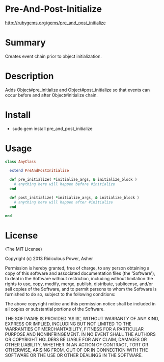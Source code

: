 # Pre-And-Post-Initialize #

http://rubygems.org/gems/pre_and_post_initialize

# Summary #

Creates event chain prior to object initialization.

# Description #

Adds Object#pre\_initialize and Object#post\_initialize so that events can occur before and after Object#initialize chain.

# Install #

* sudo gem install pre\_and\_post\_initialize

# Usage #

```ruby
class AnyClass
	
  extend PreAndPostInitialize

  def pre_initialize( *initialize_args, & initialize_block )
    # anything here will happen before #initialize
  end

  def post_initialize( *initialize_args, & initialize_block )
    # anything here will happen after #initialize
  end

end
```

# License #

  (The MIT License)

  Copyright (c) 2013 Ridiculous Power, Asher

  Permission is hereby granted, free of charge, to any person obtaining
  a copy of this software and associated documentation files (the
  'Software'), to deal in the Software without restriction, including
  without limitation the rights to use, copy, modify, merge, publish,
  distribute, sublicense, and/or sell copies of the Software, and to
  permit persons to whom the Software is furnished to do so, subject to
  the following conditions:

  The above copyright notice and this permission notice shall be
  included in all copies or substantial portions of the Software.

  THE SOFTWARE IS PROVIDED 'AS IS', WITHOUT WARRANTY OF ANY KIND,
  EXPRESS OR IMPLIED, INCLUDING BUT NOT LIMITED TO THE WARRANTIES OF
  MERCHANTABILITY, FITNESS FOR A PARTICULAR PURPOSE AND NONINFRINGEMENT.
  IN NO EVENT SHALL THE AUTHORS OR COPYRIGHT HOLDERS BE LIABLE FOR ANY
  CLAIM, DAMAGES OR OTHER LIABILITY, WHETHER IN AN ACTION OF CONTRACT,
  TORT OR OTHERWISE, ARISING FROM, OUT OF OR IN CONNECTION WITH THE
  SOFTWARE OR THE USE OR OTHER DEALINGS IN THE SOFTWARE.